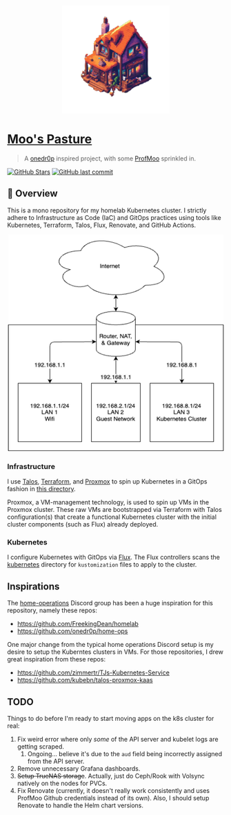 <p align="center">
  <img src="./docs/repo.png" alt="diagram" width="250" height="250">
</p>

# [Moo's Pasture](https://github.com/ProfMoo/home)

> A [onedr0p](https://github.com/onedr0p/home-ops) inspired project, with some [ProfMoo](https://github.com/ProfMoo) sprinkled in.

[![GitHub Stars](https://img.shields.io/github/stars/ProfMoo/home.svg?color=3498DB)](https://github.com/ProfMoo/home/stargazers) [![GitHub last commit](https://img.shields.io/github/last-commit/ProfMoo/home?color=purple&style=flat-square)](https://github.com/ProfMoo/home/commits/main)

## 📖 Overview

This is a mono repository for my homelab Kubernetes cluster. I strictly adhere to Infrastructure as Code (IaC) and GitOps practices using tools like Kubernetes, Terraform, Talos, Flux, Renovate, and GitHub Actions.

<p align="center">
  <img src="./docs/diagram.drawio.png" alt="diagram" width="500" height="500">
</p>

### Infrastructure

I use [Talos](https://github.com/siderolabs/talos), [Terraform](https://github.com/hashicorp/terraform), and [Proxmox](https://github.com/proxmox) to spin up Kubernetes in a GitOps fashion in [this directory](./infrastructure).

Proxmox, a VM-management technology, is used to spin up VMs in the Proxmox cluster. These raw VMs are bootstrapped via Terraform with Talos configuration(s) that create a functional Kubernetes cluster with the initial cluster components (such as Flux) already deployed.

### Kubernetes

I configure Kubernetes with GitOps via [Flux](https://github.com/fluxcd/flux2). The Flux controllers scans the [kubernetes](./kubernetes/) directory for `kustomization` files to apply to the cluster.

## Inspirations

The [home-operations](https://discord.gg/home-operations) Discord group has been a huge inspiration for this repository, namely these repos:

* <https://github.com/FreekingDean/homelab>
* <https://github.com/onedr0p/home-ops>

One major change from the typical home operations Discord setup is my desire to setup the Kuberntes clusters in VMs. For those repositories, I drew great inspiration from these repos:

* <https://github.com/zimmertr/TJs-Kubernetes-Service>
* <https://github.com/kubebn/talos-proxmox-kaas>

## TODO

Things to do before I'm ready to start moving apps on the k8s cluster for real:

1. Fix weird error where only *some* of the API server and kubelet logs are getting scraped.
   1. Ongoing... believe it's due to the `aud` field being incorrectly assigned from the API server.
2. Remove unnecessary Grafana dashboards.
3. ~~Setup TrueNAS storage~~. Actually, just do Ceph/Rook with Volsync natively on the nodes for PVCs.
4. Fix Renovate (currently, it doesn't really work consistently and uses ProfMoo Github credentials instead of its own). Also, I should setup Renovate to handle the Helm chart versions.
